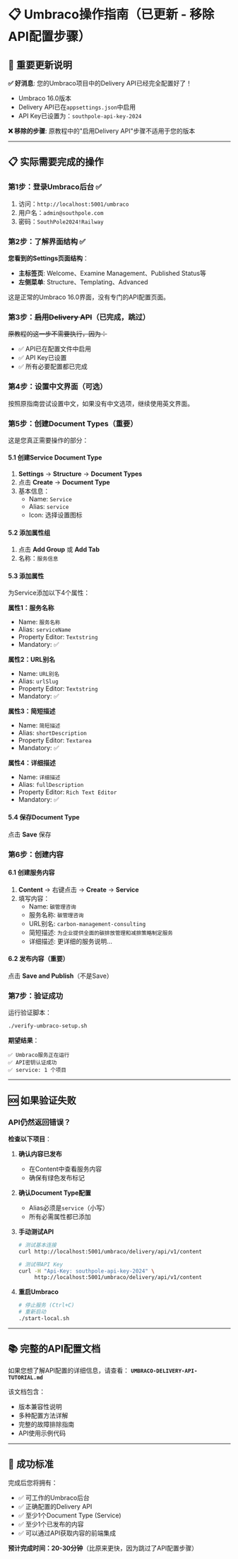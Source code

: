 # 📋 Umbraco操作指南（已更新 - 移除API配置步骤）

## 🎯 重要更新说明

**✅ 好消息**: 您的Umbraco项目中的Delivery API已经完全配置好了！
- Umbraco 16.0版本
- Delivery API已在`appsettings.json`中启用
- API Key已设置为：`southpole-api-key-2024`

**❌ 移除的步骤**: 原教程中的"启用Delivery API"步骤不适用于您的版本

---

## 📋 实际需要完成的操作

### 第1步：登录Umbraco后台 ✅

1. 访问：`http://localhost:5001/umbraco`
2. 用户名：`admin@southpole.com`
3. 密码：`SouthPole2024!Railway`

### 第2步：了解界面结构 ✅

**您看到的Settings页面结构**：
- **主标签页**: Welcome、Examine Management、Published Status等
- **左侧菜单**: Structure、Templating、Advanced

这是正常的Umbraco 16.0界面，没有专门的API配置页面。

### 第3步：~~启用Delivery API~~（已完成，跳过）

~~原教程的这一步不需要执行，因为：~~
- ✅ API已在配置文件中启用
- ✅ API Key已设置
- ✅ 所有必要配置都已完成

### 第4步：设置中文界面（可选）

按照原指南尝试设置中文，如果没有中文选项，继续使用英文界面。

### 第5步：创建Document Types（重要）

这是您真正需要操作的部分：

#### 5.1 创建Service Document Type
1. **Settings** → **Structure** → **Document Types**
2. 点击 **Create** → **Document Type**
3. 基本信息：
   - Name: `Service`
   - Alias: `service`
   - Icon: 选择设置图标

#### 5.2 添加属性组
1. 点击 **Add Group** 或 **Add Tab**
2. 名称：`服务信息`

#### 5.3 添加属性
为Service添加以下4个属性：

**属性1：服务名称**
- Name: `服务名称`
- Alias: `serviceName`
- Property Editor: `Textstring`
- Mandatory: ✅

**属性2：URL别名**
- Name: `URL别名`
- Alias: `urlSlug`
- Property Editor: `Textstring`
- Mandatory: ✅

**属性3：简短描述**
- Name: `简短描述`
- Alias: `shortDescription`
- Property Editor: `Textarea`
- Mandatory: ✅

**属性4：详细描述**
- Name: `详细描述`
- Alias: `fullDescription`
- Property Editor: `Rich Text Editor`
- Mandatory: ✅

#### 5.4 保存Document Type
点击 **Save** 保存

### 第6步：创建内容

#### 6.1 创建服务内容
1. **Content** → 右键点击 → **Create** → **Service**
2. 填写内容：
   - Name: `碳管理咨询`
   - 服务名称: `碳管理咨询`
   - URL别名: `carbon-management-consulting`
   - 简短描述: `为企业提供全面的碳排放管理和减排策略制定服务`
   - 详细描述: 更详细的服务说明...

#### 6.2 发布内容（重要）
点击 **Save and Publish**（不是Save）

### 第7步：验证成功

运行验证脚本：
```bash
./verify-umbraco-setup.sh
```

**期望结果**：
```
✅ Umbraco服务正在运行
✅ API密钥认证成功  
✅ service: 1 个项目
```

---

## 🆘 如果验证失败

### API仍然返回错误？

**检查以下项目**：

1. **确认内容已发布**
   - 在Content中查看服务内容
   - 确保有绿色发布标记

2. **确认Document Type配置**
   - Alias必须是`service`（小写）
   - 所有必需属性都已添加

3. **手动测试API**
   ```bash
   # 测试基本连接
   curl http://localhost:5001/umbraco/delivery/api/v1/content
   
   # 测试带API Key
   curl -H "Api-Key: southpole-api-key-2024" \
        http://localhost:5001/umbraco/delivery/api/v1/content
   ```

4. **重启Umbraco**
   ```bash
   # 停止服务 (Ctrl+C)
   # 重新启动
   ./start-local.sh
   ```

---

## 📚 完整的API配置文档

如果您想了解API配置的详细信息，请查看：
**`UMBRACO-DELIVERY-API-TUTORIAL.md`**

该文档包含：
- 版本兼容性说明
- 多种配置方法详解
- 完整的故障排除指南
- API使用示例代码

---

## 🎉 成功标准

完成后您将拥有：
- ✅ 可工作的Umbraco后台
- ✅ 正确配置的Delivery API
- ✅ 至少1个Document Type (Service)
- ✅ 至少1个已发布的内容
- ✅ 可以通过API获取内容的前端集成

**预计完成时间：20-30分钟**（比原来更快，因为跳过了API配置步骤）